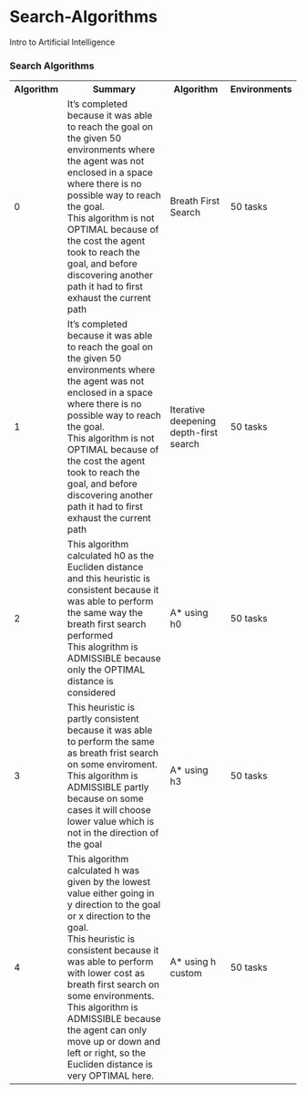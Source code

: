 # Search-Algorithms
Intro to Artificial Intelligence

<h3>Search Algorithms</h3>

<table>
  <tr>
    <th>Algorithm</th>
    <th>Summary</th>
    <th>Algorithm</th>
    <th>Environments</th>
  </tr>
  <tr>
    <td>0</td>
    <td>
        It’s completed because it was able to reach the goal on the given 50 environments where 
        the agent was not enclosed in a space where there is no possible way to reach the goal. <br>
        This algorithm is not OPTIMAL because of the cost the agent 
        took to reach the goal, and before discovering another path it had to first exhaust 
        the current path
    </td>
    <td>Breath First Search</td>
    <td>50 tasks</td>
  </tr>
  <tr>
    <td>1</td>
    <td>
        It’s completed because it was able to reach the goal on the given 50 environments where the 
        agent was not enclosed in a space where there is no possible way to reach the goal. <br> 
      	This algorithm is not OPTIMAL because of the cost the agent took to reach the 
        goal, and before discovering another path it had to first exhaust the current path 
    </td>
    <td>Iterative deepening depth-first search</td>
    <td>50 tasks</td>
  </tr>
  <tr>
    <td>2</td>
    <td>
        This algorithm calculated h0 as the Eucliden distance and this heuristic is consistent because 
        it was able to perform the same way the breath first search performed <br>
        This alogrithm is ADMISSIBLE because only the OPTIMAL distance is considered
    </td>
    <td>A* using h0 </td>
    <td>50 tasks</td>
  </tr>
  <tr>
    <td>3</td>
    <td>
        This heuristic is partly consistent because it was able to perform the same as breath frist 
        search on some enviroment. <br>
        This algorithm is ADMISSIBLE partly because on some cases it will choose lower value which 
        is not in the direction of the goal
    </td>
    <td>A* using h3 </td>
    <td>50 tasks</td>
  </tr>
  <tr>
    <td>4</td>
    <td>
        This algorithm calculated h was given by the lowest value either going in y direction to the goal
        or x direction to the goal. <br>
        This heuristic is consistent because it was able to perform with lower cost as breath first search 
        on some environments. <br>
        This algorithm is ADMISSIBLE because the agent can only move up or down and left or right, so the 
        Eucliden distance is very OPTIMAL here.
    </td>
    <td>A* using h custom </td>
    <td>50 tasks</td>
  </tr>
 
</table>



